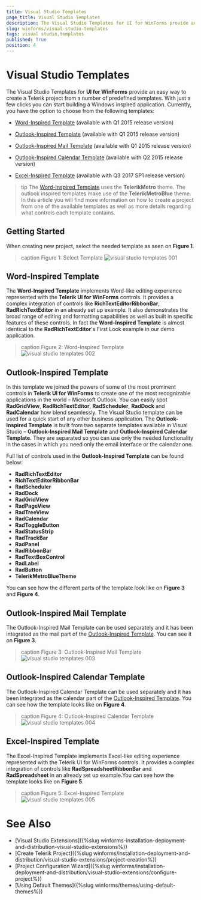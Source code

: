 ```yaml
---
title: Visual Studio Templates
page_title: Visual Studio Templates
description: The Visual Studio Templates for UI for WinForms provide an easy way to create a Telerik project from a number of predefined templates.
slug: winforms/visual-studio-templates
tags: visual studio,templates
published: True
position: 4
---
```


# Visual Studio Templates

The Visual Studio Templates for __UI for WinForms__ provide an easy way to create a Telerik project from a number of predefined templates. With just a few clicks you can start building a Windows inspired application. Currently, you have the option to choose from the following templates:

* [Word-Inspired Template](#word-inspired-template) (available with Q1 2015 release version)

* [Outlook-Inspired Template](#outlook-inspired-template) (available with Q1 2015 release version)

* [Outlook-Inspired Mail Template](#outlook-inspired-mail-template) (available with Q1 2015 release version)

* [Outlook-Inspired Calendar Template](#outlook-inspired-calendar-template) (available with Q2 2015 release version)

* [Excel-Inspired Template](#excel-inspired-template) (available with Q3 2017 SP1 release version)

>tip The [Word-Inspired Template](#word-inspired-template) uses the __TelerikMetro__ theme. The outlook inspired templates make use of the __TelerikMetroBlue__ theme.
In this article you will find more information on how to create a project from one of the available templates as well as more details regarding what controls each template contains.

## Getting Started

When creating new project, select the needed template as seen on __Figure 1__.

>caption Figure 1: Select Template
![visual studio templates 001](images/visual-studio-templates001.png)

## Word-Inspired Template

The __Word-Inspired Template__ implements Word-like editing experience represented with the __Telerik UI for WinForms__ controls. It provides a complex integration of controls like __RichTextEditorRibbonBar__, __RadRichTextEditor__ in an already set up example. It also demonstrates the broad range of editing and formatting capabilities as well as built in specific features of these controls. In fact the __Word-Inspired Template__ is almost identical to the __RadRichTextEditor__'s First Look example in our demo application.

>caption Figure 2: Word-Inspired Template
![visual studio templates 002](images/visual-studio-templates002.png)
## Outlook-Inspired Template

In this template we joined the powers of some of the most prominent controls in __Telerik UI for WinForms__ to create one of the most recognizable applications in the world – Microsoft Outlook. You can easily spot __RadGridView__, __RadRichTextEditor__, __RadScheduler__, __RadDock__ and __RadCalendar__ how blend seamlessly. The Visual Studio template can be used for a quick start of any other business application. The __Outlook-Inspired Template__ is built from two separate templates available in Visual Studio – __Outlook-Inspired Mail Template__ and __Outlook-Inspired Calendar Template__. They are separated so you can use only the needed functionality in the cases in which you need only the email interface or the calendar one.

Full list of controls used in the __Outlook-Inspired Template__ can be found below:

* __RadRichTextEditor__
* __RichTextEditorRibbonBar__
* __RadScheduler__
* __RadDock__
* __RadGridView__
* __RadPageView__
* __RadTreeView__
* __RadCalendar__
* __RadToggleButton__
* __RadStatusStrip__
* __RadTrackBar__
* __RadPanel__
* __RadRibbonBar__
* __RadTextBoxControl__
* __RadLabel__
* __RadButton__
* __TelerikMetroBlueTheme__

You can see how the different parts of the template look like on __Figure 3__ and __Figure 4__.

## Outlook-Inspired Mail Template

The Outlook-Inspired Mail Template can be used separately and it has been integrated as the mail part of the [Outlook-Inspired Template](#outlook-inspired-template). You can see it on __Figure 3__.

>caption Figure 3: Outlook-Inspired Mail Template
![visual studio templates 003](images/visual-studio-templates003.png)
## Outlook-Inspired Calendar Template

The Outlook-Inspired Calendar Template can be used separately and it has been integrated as the calendar part of the [Outlook-Inspired Template](#outlook-inspired-template). You can see how the template looks like on __Figure 4__.

>caption Figure 4: Outlook-Inspired Calendar Template
![visual studio templates 004](images/visual-studio-templates004.png)
## Excel-Inspired Template

The Excel-Inspired Template implements Excel-like editing experience represented with the Telerik UI for WinForms controls. It provides a complex integration of controls like **RadSpreadsheetRibbonBar** and **RadSpreadsheet** in an already set up example.You can see how the template looks like on __Figure 5__.

>caption Figure 5: Excel-Inspired Template
![visual studio templates 005](images/visual-studio-templates005.png)
# See Also

* [Visual Studio Extensions]({%slug winforms-installation-deployment-and-distribution-visual-studio-extensions%})
* [Create Telerik Project]({%slug winforms/installation-deployment-and-distribution/visual-studio-extensions/project-creation%})
* [Project Configuration Wizard]({%slug winforms/installation-deployment-and-distribution/visual-studio-extensions/configure-project%})
* [Using Default Themes]({%slug winforms/themes/using-default-themes%})